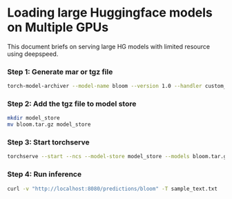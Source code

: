 # Loading large Huggingface models on Multiple GPUs

This document briefs on serving large HG models with limited resource using deepspeed.

### Step 1: Generate mar or tgz file

```bash
torch-model-archiver --model-name bloom --version 1.0 --handler custom_handler.py --extra-files ds-config.json -r requirements.txt --config-file model-config.yaml --archive-format tgz
```

### Step 2: Add the tgz file to model store

```bash
mkdir model_store
mv bloom.tar.gz model_store
```

### Step 3: Start torchserve


```bash
torchserve --start --ncs --model-store model_store --models bloom.tar.gz
```

### Step 4: Run inference

```bash
curl -v "http://localhost:8080/predictions/bloom" -T sample_text.txt
```
